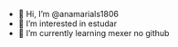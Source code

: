 - 👋 Hi, I’m @anamarials1806
- 👀 I’m interested in  estudar
- 🌱 I’m currently learning  mexer no github


<!---
anamarials1806/anamarials1806 is a ✨ special ✨ repository because its `README.md` (this file) appears on your GitHub profile.
You can click the Preview link to take a look at your changes.
--->
